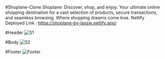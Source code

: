 #Shoplane-Clone
Shoplane: 
Discover, shop, and enjoy. Your ultimate online shopping destination for a vast selection of products, secure transactions, and seamless browsing. Where shopping dreams come true.
Netlify Deployed Link : https://shoplane-by-lassie.netlify.app/

#Header
<img src="https://i.ibb.co/nmpTmWJ/S1.jpg" alt="S1" border="0">

#Body
<img src="https://i.ibb.co/gWjmfvD/S2.jpg" alt="S2" border="0">

#Footer
<img src="https://i.ibb.co/9HZ6NTf/Footer.jpg" alt="Footer" border="0">

